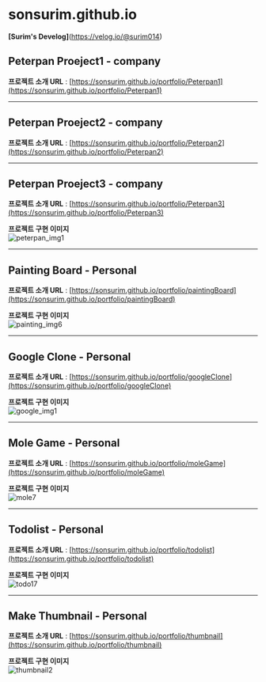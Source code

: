 # sonsurim.github.io
**[Surim's Develog]**(https://velog.io/@surim014)

## Peterpan Proeject1 - company
**프로젝트 소개 URL** : [https://sonsurim.github.io/portfolio/Peterpan1](https://sonsurim.github.io/portfolio/Peterpan1)
- - -

## Peterpan Proeject2 - company
**프로젝트 소개 URL** : [https://sonsurim.github.io/portfolio/Peterpan2](https://sonsurim.github.io/portfolio/Peterpan2)
- - -

## Peterpan Proeject3 - company
**프로젝트 소개 URL** : [https://sonsurim.github.io/portfolio/Peterpan3](https://sonsurim.github.io/portfolio/Peterpan3)<br/>

**프로젝트 구현 이미지**<br/>
![peterpan_img1](https://sonsurim.github.io/portfolio/img/peterpan_img1.PNG)
- - -

## Painting Board - Personal
**프로젝트 소개 URL** : [https://sonsurim.github.io/portfolio/paintingBoard](https://sonsurim.github.io/portfolio/paintingBoard)<br/>

**프로젝트 구현 이미지**<br/>
![painting_img6](https://sonsurim.github.io/portfolio/img/painting_img6.png)
- - -

## Google Clone - Personal
**프로젝트 소개 URL** : [https://sonsurim.github.io/portfolio/googleClone](https://sonsurim.github.io/portfolio/googleClone)<br/>

**프로젝트 구현 이미지**<br/>
![google_img1](https://sonsurim.github.io/portfolio/img/google_img1.PNG)<br/>
- - -

## Mole Game - Personal
**프로젝트 소개 URL** : [https://sonsurim.github.io/portfolio/moleGame](https://sonsurim.github.io/portfolio/moleGame)<br/>

**프로젝트 구현 이미지**<br/>
![mole7](https://sonsurim.github.io/portfolio/img/mole7.PNG)
- - -

## Todolist - Personal
**프로젝트 소개 URL** : [https://sonsurim.github.io/portfolio/todolist](https://sonsurim.github.io/portfolio/todolist)<br/>

**프로젝트 구현 이미지**<br/>
![todo17](https://sonsurim.github.io/portfolio/img/todo17.PNG)
- - -

## Make Thumbnail - Personal
**프로젝트 소개 URL** : [https://sonsurim.github.io/portfolio/thumbnail](https://sonsurim.github.io/portfolio/thumbnail)<br/>

**프로젝트 구현 이미지**<br/>
![thumbnail2](https://sonsurim.github.io/portfolio/img/thumbnail2.PNG)
